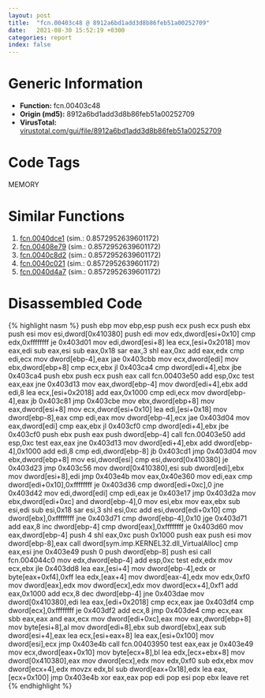 ```yaml
---
layout: post
title:  "fcn.00403c48 @ 8912a6bd1add3d8b86feb51a00252709"
date:   2021-08-30 15:52:19 +0300
categories: report
index: false
---
```


# Generic Information
- **Function:** fcn.00403c48
- **Origin (md5):** 8912a6bd1add3d8b86feb51a00252709
- **VirusTotal:** [virustotal.com/gui/file/8912a6bd1add3d8b86feb51a00252709][virustotal_ref]

# Code Tags
<span class="tag" id="MEMORY">MEMORY</span>


# Similar Functions

1. [fcn.0040dce1][similar_1_ref] (sim.: 0.8572952639601172)
2. [fcn.00408e79][similar_2_ref] (sim.: 0.8572952639601172)
3. [fcn.0040c8d2][similar_3_ref] (sim.: 0.8572952639601172)
4. [fcn.0040c021][similar_4_ref] (sim.: 0.8572952639601172)
5. [fcn.0040d4a7][similar_5_ref] (sim.: 0.8572952639601172)


# Disassembled Code

{% highlight nasm %}
push ebp
mov ebp,esp
push ecx
push ecx
push ebx
push esi
mov esi,dword[0x410380]
push edi
mov edx,dword[esi+0x10]
cmp edx,0xffffffff
je 0x403d01
mov edi,dword[esi+8]
lea ecx,[esi+0x2018]
mov eax,edi
sub eax,esi
sub eax,0x18
sar eax,3
shl eax,0xc
add eax,edx
cmp edi,ecx
mov dword[ebp-4],eax
jae 0x403cbb
mov ecx,dword[edi]
mov ebx,dword[ebp+8]
cmp ecx,ebx
jl 0x403ca4
cmp dword[edi+4],ebx
jbe 0x403ca4
push ebx
push ecx
push eax
call fcn.00403e50
add esp,0xc
test eax,eax
jne 0x403d13
mov eax,dword[ebp-4]
mov dword[edi+4],ebx
add edi,8
lea ecx,[esi+0x2018]
add eax,0x1000
cmp edi,ecx
mov dword[ebp-4],eax
jb 0x403c81
jmp 0x403cbe
mov ebx,dword[ebp+8]
mov eax,dword[esi+8]
mov ecx,dword[esi+0x10]
lea edi,[esi+0x18]
mov dword[ebp-8],eax
cmp edi,eax
mov dword[ebp-4],ecx
jae 0x403d04
mov eax,dword[edi]
cmp eax,ebx
jl 0x403cf0
cmp dword[edi+4],ebx
jbe 0x403cf0
push ebx
push eax
push dword[ebp-4]
call fcn.00403e50
add esp,0xc
test eax,eax
jne 0x403d13
mov dword[edi+4],ebx
add dword[ebp-4],0x1000
add edi,8
cmp edi,dword[ebp-8]
jb 0x403cd1
jmp 0x403d04
mov ebx,dword[ebp+8]
mov esi,dword[esi]
cmp esi,dword[0x410380]
je 0x403d23
jmp 0x403c56
mov dword[0x410380],esi
sub dword[edi],ebx
mov dword[esi+8],edi
jmp 0x403e4b
mov eax,0x40e360
mov edi,eax
cmp dword[edi+0x10],0xffffffff
je 0x403d36
cmp dword[edi+0xc],0
jne 0x403d42
mov edi,dword[edi]
cmp edi,eax
je 0x403e17
jmp 0x403d2a
mov ebx,dword[edi+0xc]
and dword[ebp-4],0
mov esi,ebx
mov eax,ebx
sub esi,edi
sub esi,0x18
sar esi,3
shl esi,0xc
add esi,dword[edi+0x10]
cmp dword[ebx],0xffffffff
jne 0x403d71
cmp dword[ebp-4],0x10
jge 0x403d71
add eax,8
inc dword[ebp-4]
cmp dword[eax],0xffffffff
je 0x403d60
mov eax,dword[ebp-4]
push 4
shl eax,0xc
push 0x1000
push eax
push esi
mov dword[ebp-8],eax
call dword[sym.imp.KERNEL32.dll_VirtualAlloc]
cmp eax,esi
jne 0x403e49
push 0
push dword[ebp-8]
push esi
call fcn.004044c0
mov edx,dword[ebp-4]
add esp,0xc
test edx,edx
mov ecx,ebx
jle 0x403dd8
lea eax,[esi+4]
mov dword[ebp-4],edx
or byte[eax+0xf4],0xff
lea edx,[eax+4]
mov dword[eax-4],edx
mov edx,0xf0
mov dword[eax],edx
mov dword[ecx],edx
mov dword[ecx+4],0xf1
add eax,0x1000
add ecx,8
dec dword[ebp-4]
jne 0x403dae
mov dword[0x410380],edi
lea eax,[edi+0x2018]
cmp ecx,eax
jae 0x403df4
cmp dword[ecx],0xffffffff
je 0x403df2
add ecx,8
jmp 0x403de4
cmp ecx,eax
sbb eax,eax
and eax,ecx
mov dword[edi+0xc],eax
mov eax,dword[ebp+8]
mov byte[esi+8],al
mov dword[edi+8],ebx
sub dword[ebx],eax
sub dword[esi+4],eax
lea ecx,[esi+eax+8]
lea eax,[esi+0x100]
mov dword[esi],ecx
jmp 0x403e4b
call fcn.00403950
test eax,eax
je 0x403e49
mov ecx,dword[eax+0x10]
mov byte[ecx+8],bl
lea edx,[ecx+ebx+8]
mov dword[0x410380],eax
mov dword[ecx],edx
mov edx,0xf0
sub edx,ebx
mov dword[ecx+4],edx
movzx edx,bl
sub dword[eax+0x18],edx
lea eax,[ecx+0x100]
jmp 0x403e4b
xor eax,eax
pop edi
pop esi
pop ebx
leave
ret
{% endhighlight %}


[similar_1_ref]: /report/fcn.0040dce1@883dfc165005908f8666e487fe529d8c
[similar_2_ref]: /report/fcn.00408e79@ed8dcc04880716413628e726708b2463
[similar_3_ref]: /report/fcn.0040c8d2@8fc4c3f3e7c00776ff0a71b75e93044b
[similar_4_ref]: /report/fcn.0040c021@4e7335a256154dbc07a5bd862e9622fe
[similar_5_ref]: /report/fcn.0040d4a7@cdfdff164543984ae016a2e81648bb4a
[virustotal_ref]: https://www.virustotal.com/gui/file/8912a6bd1add3d8b86feb51a00252709